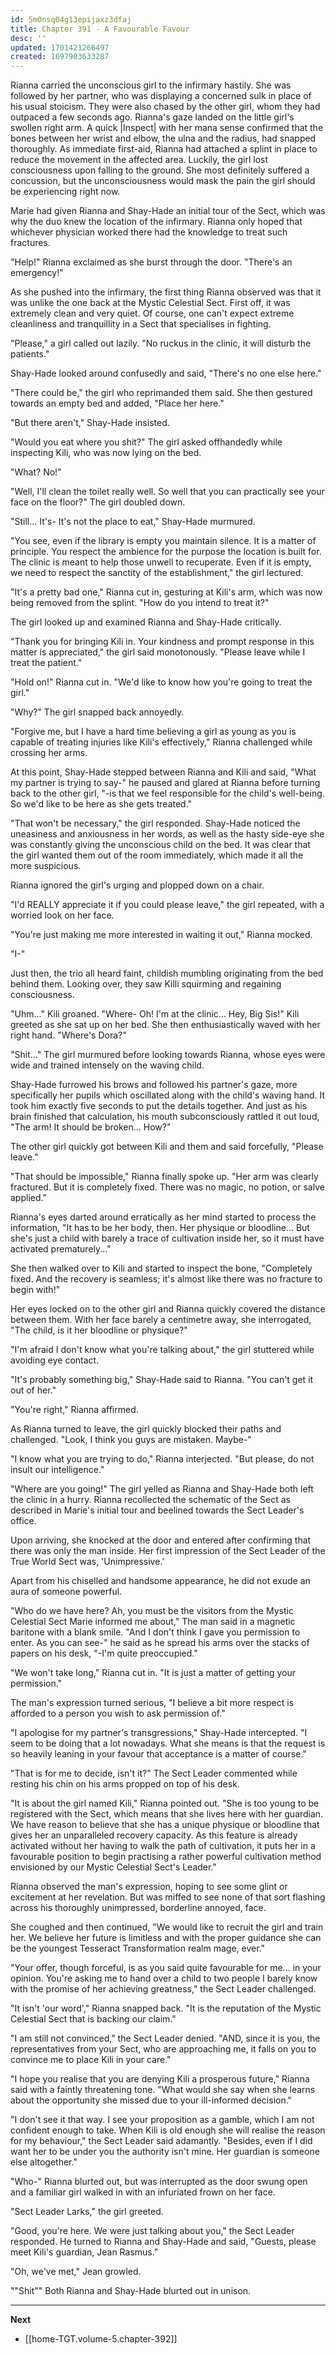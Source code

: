 ```yaml
---
id: 5m0nsq04g13epijaxz3dfaj
title: Chapter 391 - A Favourable Favour
desc: ''
updated: 1701421266497
created: 1697903633287
---
```


Rianna carried the unconscious girl to the infirmary hastily. She was followed by her partner, who was displaying a concerned sulk in place of his usual stoicism. They were also chased by the other girl, whom they had outpaced a few seconds ago. Rianna's gaze landed on the little girl's swollen right arm. A quick |Inspect| with her mana sense confirmed that the bones between her wrist and elbow, the ulna and the radius, had snapped thoroughly. As immediate first-aid, Rianna had attached a splint in place to reduce the movement in the affected area. Luckily, the girl lost consciousness upon falling to the ground. She most definitely suffered a concussion, but the unconsciousness would mask the pain the girl should be experiencing right now.

Marie had given Rianna and Shay-Hade an initial tour of the Sect, which was why the duo knew the location of the infirmary. Rianna only hoped that whichever physician worked there had the knowledge to treat such fractures.

"Help!" Rianna exclaimed as she burst through the door. "There's an emergency!"

As she pushed into the infirmary, the first thing Rianna observed was that it was unlike the one back at the Mystic Celestial Sect. First off, it was extremely clean and very quiet. Of course, one can't expect extreme cleanliness and tranquillity in a Sect that specialises in fighting.

"Please," a girl called out lazily. "No ruckus in the clinic, it will disturb the patients."

Shay-Hade looked around confusedly and said, "There's no one else here."

"There could be," the girl who reprimanded them said. She then gestured towards an empty bed and added, "Place her here."

"But there aren't," Shay-Hade insisted.

"Would you eat where you shit?" The girl asked offhandedly while inspecting Kili, who was now lying on the bed.

"What? No!"

"Well, I'll clean the toilet really well. So well that you can practically see your face on the floor?" The girl doubled down.

"Still... It's- It's not the place to eat," Shay-Hade murmured.

"You see, even if the library is empty you maintain silence. It is a matter of principle. You respect the ambience for the purpose the location is built for. The clinic is meant to help those unwell to recuperate. Even if it is empty, we need to respect the sanctity of the establishment," the girl lectured.

"It's a pretty bad one," Rianna cut in, gesturing at Kili's arm, which was now being removed from the splint. "How do you intend to treat it?"

The girl looked up and examined Rianna and Shay-Hade critically.

"Thank you for bringing Kili in. Your kindness and prompt response in this matter is appreciated," the girl said monotonously. "Please leave while I treat the patient."

"Hold on!" Rianna cut in. "We'd like to know how you're going to treat the girl."

"Why?" The girl snapped back annoyedly.

"Forgive me, but I have a hard time believing a girl as young as you is capable of treating injuries like Kili's effectively," Rianna challenged while crossing her arms.

At this point, Shay-Hade stepped between Rianna and Kili and said, "What my partner is trying to say-" he paused and glared at Rianna before turning back to the other girl, "-is that we feel responsible for the child's well-being. So we'd like to be here as she gets treated."

"That won't be necessary," the girl responded. Shay-Hade noticed the uneasiness and anxiousness in her words, as well as the hasty side-eye she was constantly giving the unconscious child on the bed. It was clear that the girl wanted them out of the room immediately, which made it all the more suspicious.

Rianna ignored the girl's urging and plopped down on a chair.

"I'd REALLY appreciate it if you could please leave," the girl repeated, with a worried look on her face.

"You're just making me more interested in waiting it out," Rianna mocked.

"I-"

Just then, the trio all heard faint, childish mumbling originating from the bed behind them. Looking over, they saw Killi squirming and regaining consciousness.

"Uhm..." Kili groaned. "Where- Oh! I'm at the clinic... Hey, Big Sis!" Kili greeted as she sat up on her bed. She then enthusiastically waved with her right hand. "Where's Dora?"

"Shit..." The girl murmured before looking towards Rianna, whose eyes were wide and trained intensely on the waving child.

Shay-Hade furrowed his brows and followed his partner's gaze, more specifically her pupils which oscillated along with the child's waving hand. It took him exactly five seconds to put the details together. And just as his brain finished that calculation, his mouth subconsciously rattled it out loud, "The arm! It should be broken... How?"

The other girl quickly got between Kili and them and said forcefully, "Please leave."

"That should be impossible," Rianna finally spoke up. "Her arm was clearly fractured. But it is completely fixed. There was no magic, no potion, or salve applied."

Rianna's eyes darted around erratically as her mind started to process the information, "It has to be her body, then. Her physique or bloodline... But she's just a child with barely a trace of cultivation inside her, so it must have activated prematurely..."

She then walked over to Kili and started to inspect the bone, "Completely fixed. And the recovery is seamless; it's almost like there was no fracture to begin with!"

Her eyes locked on to the other girl and Rianna quickly covered the distance between them. With her face barely a centimetre away, she interrogated, "The child, is it her bloodline or physique?"

"I'm afraid I don't know what you're talking about," the girl stuttered while avoiding eye contact.

"It's probably something big," Shay-Hade said to Rianna. "You can't get it out of her."

"You're right," Rianna affirmed.

As Rianna turned to leave, the girl quickly blocked their paths and challenged. "Look, I think you guys are mistaken. Maybe-"

"I know what you are trying to do," Rianna interjected. "But please, do not insult our intelligence."

"Where are you going!" The girl yelled as Rianna and Shay-Hade both left the clinic in a hurry. Rianna recollected the schematic of the Sect as described in Marie's initial tour and beelined towards the Sect Leader's office.

Upon arriving, she knocked at the door and entered after confirming that there was only the man inside. Her first impression of the Sect Leader of the True World Sect was, 'Unimpressive.'

Apart from his chiselled and handsome appearance, he did not exude an aura of someone powerful.

"Who do we have here? Ah, you must be the visitors from the Mystic Celestial Sect Marie informed me about," The man said in a magnetic baritone with a blank smile. "And I don't think I gave you permission to enter. As you can see-" he said as he spread his arms over the stacks of papers on his desk, "-I'm quite preoccupied."

"We won't take long," Rianna cut in. "It is just a matter of getting your permission."

The man's expression turned serious, "I believe a bit more respect is afforded to a person you wish to ask permission of."

"I apologise for my partner's transgressions," Shay-Hade intercepted. "I seem to be doing that a lot nowadays. What she means is that the request is so heavily leaning in your favour that acceptance is a matter of course."

"That is for me to decide, isn't it?" The Sect Leader commented while resting his chin on his arms propped on top of his desk.

"It is about the girl named Kili," Rianna pointed out. "She is too young to be registered with the Sect, which means that she lives here with her guardian. We have reason to believe that she has a unique physique or bloodline that gives her an unparalleled recovery capacity. As this feature is already activated without her having to walk the path of cultivation, it puts her in a favourable position to begin practising a rather powerful cultivation method envisioned by our Mystic Celestial Sect's Leader."

Rianna observed the man's expression, hoping to see some glint or excitement at her revelation. But was miffed to see none of that sort flashing across his thoroughly unimpressed, borderline annoyed, face.

She coughed and then continued, "We would like to recruit the girl and train her. We believe her future is limitless and with the proper guidance she can be the youngest Tesseract Transformation realm mage, ever."

"Your offer, though forceful, is as you said quite favourable for me... in your opinion. You're asking me to hand over a child to two people I barely know with the promise of her achieving greatness," the Sect Leader challenged.

"It isn't 'our word'," Rianna snapped back. "It is the reputation of the Mystic Celestial Sect that is backing our claim."

"I am still not convinced," the Sect Leader denied. "AND, since it is you, the representatives from your Sect, who are approaching me, it falls on you to convince me to place Kili in your care."

"I hope you realise that you are denying Kili a prosperous future," Rianna said with a faintly threatening tone. "What would she say when she learns about the opportunity she missed due to your ill-informed decision."

"I don't see it that way. I see your proposition as a gamble, which I am not confident enough to take. When Kili is old enough she will realise the reason for my behaviour," the Sect Leader said adamantly. "Besides, even if I did want her to be under you the authority isn't mine. Her guardian is someone else altogether."

"Who-" Rianna blurted out, but was interrupted as the door swung open and a familiar girl walked in with an infuriated frown on her face.

"Sect Leader Larks," the girl greeted.

"Good, you're here. We were just talking about you," the Sect Leader responded. He turned to Rianna and Shay-Hade and said, "Guests, please meet Kili's guardian, Jean Rasmus."

"Oh, we've met," Jean growled.

""Shit"" Both Rianna and Shay-Hade blurted out in unison.

____

**Next**
* [[home-TGT.volume-5.chapter-392]]
